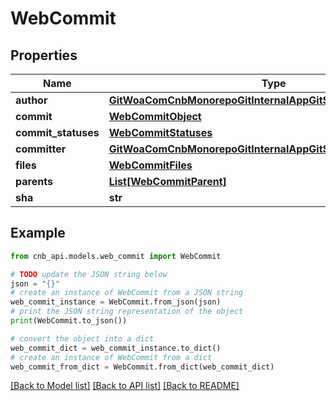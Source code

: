 # WebCommit


## Properties

Name | Type | Description | Notes
------------ | ------------- | ------------- | -------------
**author** | [**GitWoaComCnbMonorepoGitInternalAppGitServiceBffWebUserInfo**](GitWoaComCnbMonorepoGitInternalAppGitServiceBffWebUserInfo.md) |  | [optional] 
**commit** | [**WebCommitObject**](WebCommitObject.md) |  | [optional] 
**commit_statuses** | [**WebCommitStatuses**](WebCommitStatuses.md) |  | [optional] 
**committer** | [**GitWoaComCnbMonorepoGitInternalAppGitServiceBffWebUserInfo**](GitWoaComCnbMonorepoGitInternalAppGitServiceBffWebUserInfo.md) |  | [optional] 
**files** | [**WebCommitFiles**](WebCommitFiles.md) |  | [optional] 
**parents** | [**List[WebCommitParent]**](WebCommitParent.md) |  | [optional] 
**sha** | **str** |  | [optional] 

## Example

```python
from cnb_api.models.web_commit import WebCommit

# TODO update the JSON string below
json = "{}"
# create an instance of WebCommit from a JSON string
web_commit_instance = WebCommit.from_json(json)
# print the JSON string representation of the object
print(WebCommit.to_json())

# convert the object into a dict
web_commit_dict = web_commit_instance.to_dict()
# create an instance of WebCommit from a dict
web_commit_from_dict = WebCommit.from_dict(web_commit_dict)
```
[[Back to Model list]](../README.md#documentation-for-models) [[Back to API list]](../README.md#documentation-for-api-endpoints) [[Back to README]](../README.md)


